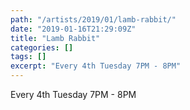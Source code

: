 ```yaml
---
path: "/artists/2019/01/lamb-rabbit/"
date: "2019-01-16T21:29:09Z"
title: "Lamb Rabbit"
categories: []
tags: []
excerpt: "Every 4th Tuesday 7PM - 8PM"
---
```


Every 4th Tuesday 7PM - 8PM